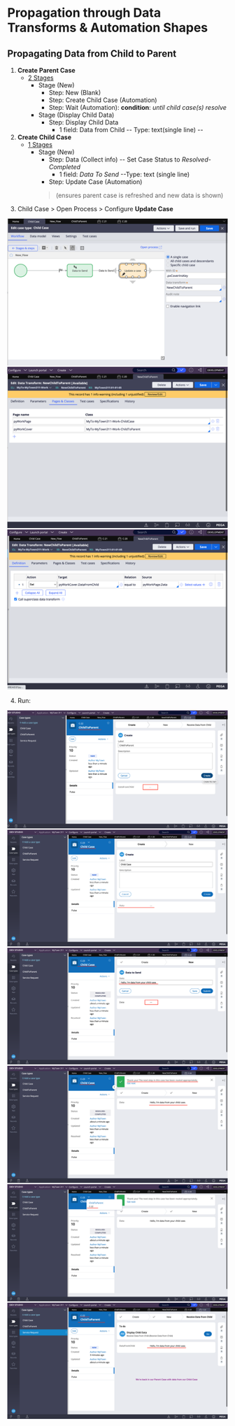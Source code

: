 # Propagation through Data Transforms & Automation Shapes

## Propagating Data from Child to Parent

1. **Create Parent Case**
     - <u>2  Stages</u>
          - Stage (New)
               - Step: New (Blank)
               - Step: Create Child Case (Automation)
               - Step: Wait (Automation): **condition**: *until child case(s) resolve*
          - Stage (Display Child Data)
               - Step: Display Child Data
                    - 1 field: Data from Child -- Type: text(single line) --
2. **Create Child Case**
     - <u>1  Stages</u>
          - Stage (New)
               - Step: Data (Collect info) -- Set Case Status to *Resolved-Completed*
                    - 1 field: _Data To Send_ --Type: text (single line)
               - Step: Update Case (Automation) 
               > (ensures parent case is refreshed and new data is shown)
3. Child Case > Open Process > Configure **Update Case**

<img src="./images/childtoparent-updatecase.png" />
<img src="./images/childtoparent-datatransform.png" />
<img src="./images/childtoparent-referencedpages.png" />

4. Run:

<img src="./images/childtoparent-1.png" />
<img src="./images/childtoparent-2.png" />
<img src="./images/childtoparent-3.png" />
<img src="./images/childtoparent-4.png" />
<img src="./images/childtoparent-5.png" />
<img src="./images/childtoparent-6.png" />
